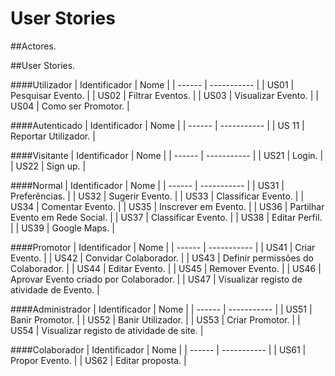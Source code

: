 # User Stories

##Actores.


##User Stories.


####Utilizador
| Identificador | Nome |
| ------ | ----------- | 
| US01   | Pesquisar Evento. | 
| US02   | Filtrar Eventos. |
| US03   | Visualizar Evento. | 
| US04   | Como ser Promotor. |

####Autenticado
| Identificador | Nome |
| ------ | ----------- | 
| US 11  | Reportar Utilizador. | 

####Visitante
| Identificador | Nome |
| ------ | ----------- | 
| US21   | Login. | 
| US22   | Sign up. |

####Normal
| Identificador | Nome |
| ------ | ----------- | 
| US31   | Preferências. | 
| US32   | Sugerir Evento. |
| US33   | Classificar Evento. | 
| US34   | Comentar Evento. |
| US35   | Inscrever em Evento. | 
| US36   | Partilhar Evento em Rede Social. |
| US37   | Classificar Evento. | 
| US38   | Editar Perfil. |
| US39   | Google Maps. |

####Promotor
| Identificador | Nome |
| ------ | ----------- | 
| US41   | Criar Evento. | 
| US42   | Convidar Colaborador. |
| US43   | Definir permissões do Colaborador. | 
| US44   | Editar Evento. |
| US45   | Remover Evento. | 
| US46   | Aprovar Evento criado por Colaborador. |
| US47   | Visualizar registo de atividade de Evento. | 

####Administrador
| Identificador | Nome |
| ------ | ----------- | 
| US51   | Banir Promotor. | 
| US52   | Banir Utilizador. |
| US53   | Criar Promotor. | 
| US54   | Visualizar registo de atividade de site. |

####Colaborador
| Identificador | Nome |
| ------ | ----------- | 
| US61   | Propor Evento. | 
| US62   | Editar proposta. |
